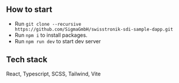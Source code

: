 ## How to start
- Run `git clone --recursive https://github.com/SigmaGmbH/swisstronik-sdi-sample-dapp.git`
- Run `npm i` to install packages.
- Run `npm run dev` to start dev server


## Tech stack

React, Typescript, SCSS, Tailwind, Vite
